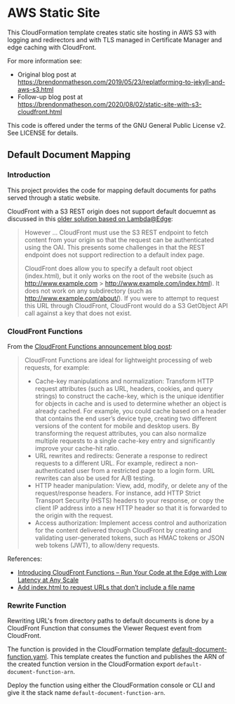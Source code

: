 # AWS Static Site

This CloudFormation template creates static site hosting in AWS S3 with logging and redirectors and with TLS managed in Certificate Manager and edge caching with CloudFront.

For more information see:

- Original blog post at https://brendonmatheson.com/2019/05/23/replatforming-to-jekyll-and-aws-s3.html
- Follow-up blog post at https://brendonmatheson.com/2020/08/02/static-site-with-s3-cloudfront.html

This code is offered under the terms of the GNU General Public License v2.  See LICENSE for details.

## Default Document Mapping

### Introduction

This project provides the code for mapping default documents for paths served through a static website.

CloudFront with a S3 REST origin does not support default docuemnt as discussed in this [older solution based on Lambda@Edge](https://aws.amazon.com/blogs/compute/implementing-default-directory-indexes-in-amazon-s3-backed-amazon-cloudfront-origins-using-lambdaedge/):

> However ... CloudFront must use the S3 REST endpoint to fetch content from your origin so that the request can be authenticated using the OAI. This presents some challenges in that the REST endpoint does not support redirection to a default index page.
>
> CloudFront does allow you to specify a default root object (index.html), but it only works on the root of the website (such as http://www.example.com > http://www.example.com/index.html). It does not work on any subdirectory (such as http://www.example.com/about/). If you were to attempt to request this URL through CloudFront, CloudFront would do a S3 GetObject API call against a key that does not exist.

### CloudFront Functions

From the [CloudFront Functions announcement blog post](https://aws.amazon.com/blogs/aws/introducing-cloudfront-functions-run-your-code-at-the-edge-with-low-latency-at-any-scale/):

> CloudFront Functions are ideal for lightweight processing of web requests, for example:
>
> - Cache-key manipulations and normalization: Transform HTTP request attributes (such as URL, headers, cookies, and query strings) to construct the cache-key, which is the unique identifier for objects in cache and is used to determine whether an object is already cached. For example, you could cache based on a header that contains the end user’s device type, creating two different versions of the content for mobile and desktop users. By transforming the request attributes, you can also normalize multiple requests to a single cache-key entry and significantly improve your cache-hit ratio.
> - URL rewrites and redirects: Generate a response to redirect requests to a different URL. For example, redirect a non-authenticated user from a restricted page to a login form. URL rewrites can also be used for A/B testing.
> - HTTP header manipulation: View, add, modify, or delete any of the request/response headers. For instance, add HTTP Strict Transport Security (HSTS) headers to your response, or copy the client IP address into a new HTTP header so that it is forwarded to the origin with the request.
> - Access authorization: Implement access control and authorization for the content delivered through CloudFront by creating and validating user-generated tokens, such as HMAC tokens or JSON web tokens (JWT), to allow/deny requests.

References:

- [Introducing CloudFront Functions – Run Your Code at the Edge with Low Latency at Any Scale](https://aws.amazon.com/blogs/aws/introducing-cloudfront-functions-run-your-code-at-the-edge-with-low-latency-at-any-scale/)
- [Add index.html to request URLs that don’t include a file name](https://docs.aws.amazon.com/AmazonCloudFront/latest/DeveloperGuide/example-function-add-index.html)

### Rewrite Function

Rewriting URL's from directory paths to default documents is done by a CloudFront Function that consumes the Viewer Request event from CloudFront.

The function is provided in the CloudFormation template [default-document-function.yaml](default-document-function.yaml).  This template creates the function and publishes the ARN of the created function version in the CloudFormation export `default-document-function-arn`.

Deploy the function using either the CloudFormation console or CLI and give it the stack name `default-document-function-arn`.

